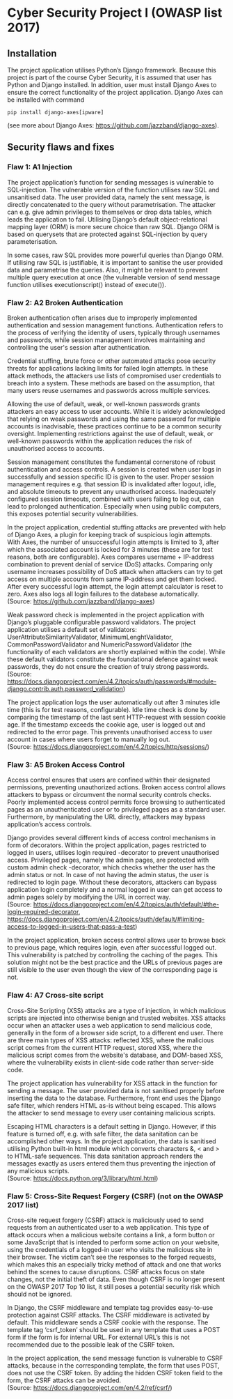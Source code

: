 # Cyber Security Project I (OWASP list 2017)

## Installation
The project application utilises Python’s Django framework. Because this project is part of the course Cyber Security, it is assumed that user has Python and Django installed. In addition, user must install Django Axes to ensure the correct functionality of the project application. Django Axes can be installed with command 
```
pip install django-axes[ipware]
```
 (see more about Django Axes: https://github.com/jazzband/django-axes). 

## Security flaws and fixes

### Flaw 1: A1 Injection
The project application’s function for sending messages is vulnerable to SQL-injection. The vulnerable version of the function utilises raw SQL and unsanitised data. The user provided data, namely the sent message, is directly concatenated to the query without parametrisation. The attacker can e.g. give admin privileges to themselves or drop data tables, which leads the application to fail. Utilising Django’s default object-relational mapping layer (ORM) is more secure choice than raw SQL. Django ORM is based on querysets that are protected against SQL-injection by query parameterisation.  

In some cases, raw SQL provides more powerful queries than Django ORM. If utilising raw SQL is justifiable, it is important to sanitise the user provided data and parametrise the queries. Also, it might be relevant to prevent multiple query execution at once (the vulnerable version of send message function utilises executionscript() instead of execute()). 

### Flaw 2: A2 Broken Authentication
Broken authentication often arises due to improperly implemented authentication and session management functions. Authentication refers to the process of verifying the identity of users, typically through usernames and passwords, while session management involves maintaining and controlling the user's session after authentication.  

Credential stuffing, brute force or other automated attacks pose security threats for applications lacking limits for failed login attempts. In these attack methods, the attackers use lists of compromised user credentials to breach into a system. These methods are based on the assumption, that many users reuse usernames and passwords across multiple services.  

Allowing the use of default, weak, or well-known passwords grants attackers an easy access to user accounts.  While it is widely acknowledged that relying on weak passwords and using the same password for multiple accounts is inadvisable, these practices continue to be a common security oversight. Implementing restrictions against the use of default, weak, or well-known passwords within the application reduces the risk of unauthorised access to accounts.  

Session management constitutes the fundamental cornerstone of robust authentication and access controls. A session is created when user logs in successfully and session specific ID is given to the user. Proper session management requires e.g. that session ID is invalidated after logout, idle, and absolute timeouts to prevent any unauthorised access. Inadequately configured session timeouts, combined with users failing to log out, can lead to prolonged authentication. Especially when using public computers, this exposes potential security vulnerabilities.  

In the project application, credential stuffing attacks are prevented with help of Django Axes, a plugin for keeping track of suspicious login attempts. With Axes, the number of unsuccessful login attempts is limited to 3, after which the associated account is locked for 3 minutes (these are for test reasons, both are configurable). Axes compares username + IP-address combination to prevent denial of service (DoS) attacks. Comparing only username increases possibility of DoS attack when attackers can try to get access on multiple accounts from same IP-address and get them locked. After every successful login attempt, the login attempt calculator is reset to zero. Axes also logs all login failures to the database automatically.  
(Source: https://github.com/jazzband/django-axes)  

Weak password check is implemented in the project application with Django’s pluggable configurable password validators. The project application utilises a default set of validators: UserAttributeSimilarityValidator, MinimumLenghtValidator, CommonPasswordValidator and NumericPasswordValidator (the functionality of each validators are shortly explained  within the code). While these default validators constitute the foundational defence against weak passwords, they do not ensure the creation of truly strong passwords.  
(Source: https://docs.djangoproject.com/en/4.2/topics/auth/passwords/#module-django.contrib.auth.password_validation)  

The project application logs the user automatically out after 3 minutes idle time (this is for test reasons, configurable). Idle time check is done by comparing the timestamp of the last sent HTTP-request with session cookie age. If the timestamp exceeds the cookie age, user is logged out and redirected to the error page. This prevents unauthorised access to user account in cases where users forget to manually log out.  
(Source: https://docs.djangoproject.com/en/4.2/topics/http/sessions/)

### Flaw 3: A5 Broken Access Control
Access control ensures that users are confined within their designated permissions, preventing unauthorized actions. Broken access control allows attackers to bypass or circumvent the normal security controls checks. Poorly implemented access control permits force browsing to authenticated pages as an unauthenticated user or to privileged pages as a standard user. Furthermore, by manipulating the URL directly, attackers may bypass application’s access controls.  

Django provides several different kinds of access control mechanisms in form of decorators. Within the project application, pages restricted to logged in users, utilises login required -decorator to prevent unauthorised access. Privileged pages, namely the admin pages, are protected with custom admin check -decorator, which checks whether the user has the admin status or not. In case of not having the admin status, the user is redirected to login page. Without these decorators, attackers can bypass application login completely and a normal logged in user can get access to admin pages solely by modifying the URL in correct way.  
(Source: https://docs.djangoproject.com/en/4.2/topics/auth/default/#the-login-required-decorator, https://docs.djangoproject.com/en/4.2/topics/auth/default/#limiting-access-to-logged-in-users-that-pass-a-test)  

In the project application, broken access control allows user to browse back to previous page, which requires login, even after successful logged out. This vulnerability is patched by controlling the caching of the pages. This solution might not be the best practice and the URLs of previous pages are still visible to the user even though the view of the corresponding page is not.

### Flaw 4:  A7 Cross-site script
Cross-Site Scripting (XSS) attacks are a type of injection, in which malicious scripts are injected into otherwise benign and trusted websites. XSS attacks occur when an attacker uses a web application to send malicious code, generally in the form of a browser side script, to a different end user. There are three main types of XSS attacks: reflected XSS, where the malicious script comes from the current HTTP request, stored XSS, where the malicious script comes from the website's database, and DOM-based XSS, where the vulnerability exists in client-side code rather than server-side code.  

The project application has vulnerability for XSS attack in the function for sending a message. The user provided data is not sanitised properly before inserting the data to the database. Furthermore, front end uses the Django safe filter, which renders HTML as-is without being escaped. This allows the attacker to send message to every user containing malicious scripts.  

Escaping HTML characters is a default setting in Django. However, if this feature is turned off, e.g. with safe filter, the data sanitation can be accomplished other ways. In the project application, the data is sanitised utilising Python built-in html module which converts characters &, < and > to HTML-safe sequences. This data sanitation approach renders the messages exactly as users entered them thus preventing the injection of any malicious scripts.  
(Source: https://docs.python.org/3/library/html.html)

### Flaw 5: Cross-Site Request Forgery (CSRF) (not on the OWASP 2017 list)
Cross-site request forgery (CSRF) attack is maliciously used to send requests from an authenticated user to a web application. This type of attack occurs when a malicious website contains a link, a form button or some JavaScript that is intended to perform some action on your website, using the credentials of a logged-in user who visits the malicious site in their browser. The victim can’t see the responses to the forged requests, which makes this an especially tricky method of attack and one that works behind the scenes to cause disruptions. CSRF attacks focus on state changes, not the initial theft of data. Even though CSRF is no longer present on the OWASP 2017 Top 10 list, it still poses a potential security risk which should not be ignored.  

In Django, the CSRF middleware and template tag provides easy-to-use protection against CSRF attacks. The CSRF middleware is activated by default. This middleware sends a CSRF cookie with the response. The template tag ‘csrf_token’ should be used in any template that uses a POST form if the form is for internal URL. For external URL’s this is not recommended due to the possible leak of the CSRF token.  

In the project application, the send message function is vulnerable to CSRF attacks, because in the corresponding template, the form that uses POST, does not use the CSRF token. By adding the hidden CSRF token field to the form, the CSRF attacks can be avoided.  
(Source: https://docs.djangoproject.com/en/4.2/ref/csrf/)

